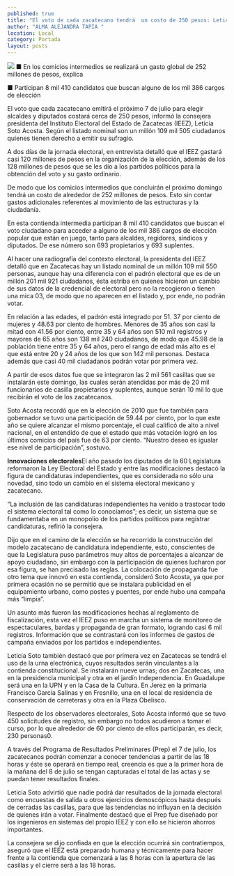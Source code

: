 ```yaml
---
published: true
title: "El voto de cada zacatecano tendrá  un costo de 250 pesos: Leticia Soto"
author: "ALMA ALEJANDRA TAPIA "
location: Local
category: Portada
layout: posts
---
```


![](http://i.imgur.com/nhV6QUMm.jpg)
■ En los comicios intermedios se realizará un gasto global de 252 millones de pesos, explica 

■ Participan 8 mil 410 candidatos que buscan alguno de los mil 386 cargos de elección

El voto que cada zacatecano emitirá el próximo 7 de julio para elegir alcaldes y diputados costará cerca de 250 pesos, informó la consejera presidenta del Instituto Electoral del Estado de Zacatecas (IEEZ), Leticia Soto Acosta. Según el listado nominal son un millón 109 mil 505 ciudadanos quienes tienen derecho a emitir su sufragio.

A dos días de la jornada electoral, en entrevista detalló que el IEEZ gastará casi 120 millones de pesos en la organización de la elección, además de los 128 millones de pesos que se les dio a los partidos políticos para la obtención del voto y su gasto ordinario. 

De modo que los comicios intermedios que concluirán el próximo domingo tendrá un costo de alrededor de 252 millones de pesos. Esto sin contar gastos adicionales referentes al movimiento de las estructuras y la ciudadanía.

En esta contienda intermedia participan 8 mil 410 candidatos que buscan el voto ciudadano para acceder a alguno de los mil 386 cargos de elección popular que están en juego, tanto para alcaldes, regidores, síndicos y diputados. De ese número son 693 propietarios y 693 suplentes.

Al hacer una radiografía del contexto electoral, la presidenta del IEEZ detalló que en Zacatecas hay un listado nominal de un millón 109 mil 550 personas, aunque hay una diferencia con el padrón electoral que es de un millón 201 mil 921 ciudadanos, ésta estriba en quienes hicieron un cambio de sus datos de la credencial de electoral pero no la recogieron o tienen una mica 03, de modo que no aparecen en el listado y, por ende, no podrán votar.


En relación a las edades, el padrón está integrado por 51. 37 por ciento de mujeres y 48.63 por ciento de hombres. Menores de 35 años son casi la mitad con 41.56 por ciento, entre 35 y 64 años son 510 mil registros y mayores de 65 años son 138 mil 240 ciudadanos, de modo que 45.98 de la población tiene entre 35 y 64 años, pero el rango de edad más alto es el que está entre 20 y 24 años de los que son 142 mil personas. Destaca además que casi 40 mil ciudadanos podrán votar por primera vez. 

A partir de esos datos fue que se integraron las 2 mil 561 casillas que se instalarán este domingo, las cuales serán atendidas por más de 20 mil funcionarios de casilla propietarios y suplentes, aunque serán 10 mil lo que recibirán el voto de los zacatecanos. 

Soto Acosta recordó que en la elección de 2010 que fue también para gobernador se tuvo una participación de 59.44 por ciento, por lo que este año se quiere alcanzar el mismo porcentaje, el cual calificó de alto a nivel nacional, en el entendido de que el estado que más votación logró en los últimos comicios del país fue de 63 por ciento. “Nuestro deseo es igualar ese nivel de participación”, sostuvo.

**Innovaciones electorales**El año pasado los diputados de la 60 Legislatura reformaron la Ley Electoral del Estado y entre las modificaciones destacó la figura de candidaturas independientes, que es considerada no sólo una novedad, sino todo un cambio en el sistema electoral mexicano y zacatecano.

“La inclusión de las candidaturas independientes ha venido a trastocar todo el sistema electoral tal como lo conocíamos”; es decir, un sistema que se fundamentaba en un monopolio de los partidos políticos para registrar candidaturas, refirió la consejera. 

Dijo que en el camino de la elección se ha recorrido la construcción del modelo zacatecano de candidatura independiente, esto, conscientes de que la Legislatura puso parámetros muy altos de porcentajes a alcanzar de apoyo ciudadano, sin embargo con la participación de quienes lucharon por esa figura, se han precisado las reglas.
La colocación de propaganda fue otro tema que innovó en esta contienda, consideró Soto Acosta, ya que por primera ocasión no se permitió que se instalara publicidad en el equipamiento urbano, como postes y puentes, por ende hubo una campaña más “limpia”.

Un asunto más fueron las modificaciones hechas al reglamento de fiscalización, esta vez el IEEZ puso en marcha un sistema de monitoreo de espectaculares, bardas y propaganda de gran formato, logrando casi 6 mil registros. Información que se contrastará con los informes de gastos de campaña enviados por los partidos e independientes. 

Leticia Soto también destacó que por primera vez en Zacatecas se tendrá el uso de la urna electrónica, cuyos resultados serán vinculantes a la contienda constitucional. 
Se instalarán nueve urnas; dos en Zacatecas, una en la presidencia municipal y otra en el jardín Independencia. En Guadalupe será una en la UPN y en la Casa de la Cultura. En Jerez en la primaria Francisco García Salinas y en Fresnillo, una en el local de residencia de conservación de carreteras y otra en la Plaza Obelisco.

Respecto de los observadores electorales, Soto Acosta informó que se tuvo 450 solicitudes de registro, sin embargo no todos acudieron a tomar el curso, por lo que alrededor de 60 por ciento de ellos participarán, es decir, 230 personas0.

A través del Programa de Resultados Preliminares (Prep) el 7 de julio, los zacatecanos podrán comenzar a conocer tendencias a partir de las 18 horas y éste se operará en tiempo real, creencia es que a la primer hora de la mañana del 8 de julio se tengan capturadas el total de las actas y se puedan tener resultados finales.

Leticia Soto advirtió que nadie podrá dar resultados de la jornada electoral como encuestas de salida u otros ejercicios demoscópicos hasta después de cerradas las casillas, para que las tendencias no influyan en la decisión de quienes irán a votar. Finalmente destacó que el Prep fue diseñado por los ingenieros en sistemas del propio IEEZ y con ello se hicieron ahorros importantes.

La consejera se dijo confiada en que la elección ocurrirá sin contratiempos, aseguró que el IEEZ está preparado humana y técnicamente para hacer frente a la contienda que comenzará a las 8 horas con la apertura de las casillas y el cierre será a las 18 horas.
